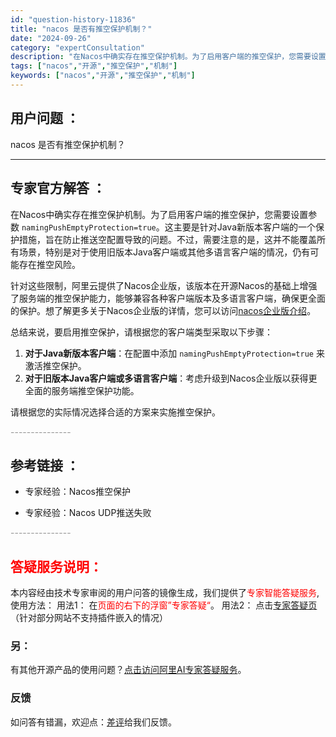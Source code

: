 ```yaml
---
id: "question-history-11836"
title: "nacos 是否有推空保护机制？"
date: "2024-09-26"
category: "expertConsultation"
description: "在Nacos中确实存在推空保护机制。为了启用客户端的推空保护，您需要设置参数 `namingPushEmptyProtection=true`。这主要是针对Java新版本客户端的一个保护措施，旨在防止推送空配置导致的问题。不过，需要注意的是，这并不能覆盖所有场景，特别是对于使用旧版本Java客户端或"
tags: ["nacos","开源","推空保护","机制"]
keywords: ["nacos","开源","推空保护","机制"]
---
```


## 用户问题 ： 
 nacos 是否有推空保护机制？  

---------------
## 专家官方解答 ：

在Nacos中确实存在推空保护机制。为了启用客户端的推空保护，您需要设置参数 `namingPushEmptyProtection=true`。这主要是针对Java新版本客户端的一个保护措施，旨在防止推送空配置导致的问题。不过，需要注意的是，这并不能覆盖所有场景，特别是对于使用旧版本Java客户端或其他多语言客户端的情况，仍有可能存在推空风险。

针对这些限制，阿里云提供了Nacos企业版，该版本在开源Nacos的基础上增强了服务端的推空保护能力，能够兼容各种客户端版本及多语言客户端，确保更全面的保护。想了解更多关于Nacos企业版的详情，您可以访问[nacos企业版介绍](https://nacos.io/cloud/?from=wuyi)。

总结来说，要启用推空保护，请根据您的客户端类型采取以下步骤：
1. **对于Java新版本客户端**：在配置中添加 `namingPushEmptyProtection=true` 来激活推空保护。
2. **对于旧版本Java客户端或多语言客户端**：考虑升级到Nacos企业版以获得更全面的服务端推空保护功能。

请根据您的实际情况选择合适的方案来实施推空保护。


<font color="#949494">---------------</font> 


## 参考链接 ：

* 专家经验：Nacos推空保护 
 
 * 专家经验：Nacos UDP推送失败 


 <font color="#949494">---------------</font> 
 


## <font color="#FF0000">答疑服务说明：</font> 

本内容经由技术专家审阅的用户问答的镜像生成，我们提供了<font color="#FF0000">专家智能答疑服务</font>,使用方法：
用法1： 在<font color="#FF0000">页面的右下的浮窗”专家答疑“</font>。
用法2： 点击[专家答疑页](https://answer.opensource.alibaba.com/docs/intro)（针对部分网站不支持插件嵌入的情况）
### 另：


有其他开源产品的使用问题？[点击访问阿里AI专家答疑服务](https://answer.opensource.alibaba.com/docs/intro)。
### 反馈
如问答有错漏，欢迎点：[差评](https://ai.nacos.io/user/feedbackByEnhancerGradePOJOID?enhancerGradePOJOId=15994)给我们反馈。
